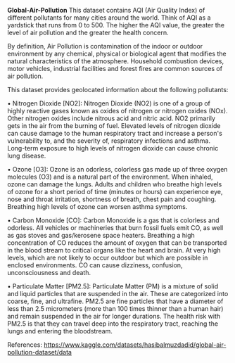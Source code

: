 **Global-Air-Pollution** 
This dataset contains AQI (Air Quality Index) of different pollutants for many cities around the world.
Think of AQI as a yardstick that runs from 0 to 500. The higher the AQI value, the greater the level of air pollution and the greater the health concern.

By definition, Air Pollution is contamination of the indoor or outdoor environment by any chemical, physical or biological agent that modifies the natural characteristics of the atmosphere. 
Household combustion devices, motor vehicles, industrial facilities and forest fires are common sources of air pollution. 

This dataset provides geolocated information about the following pollutants:

•	Nitrogen Dioxide [NO2]: Nitrogen Dioxide (NO2) is one of a group of highly reactive gases known as oxides of nitrogen or nitrogen oxides (NOx). Other nitrogen oxides include nitrous acid and nitric acid. NO2 primarily gets in the air from the burning of fuel. Elevated levels of nitrogen dioxide can cause damage to the human respiratory tract and increase a person's vulnerability to, and the severity of, respiratory infections and asthma. Long-term exposure to high levels of nitrogen dioxide can cause chronic lung disease.

•	Ozone [O3]: Ozone is an odorless, colorless gas made up of three oxygen molecules (O3) and is a natural part of the environment. When inhaled, ozone can damage the lungs. Adults and children who breathe high levels of ozone for a short period of time (minutes or hours) can experience eye, nose and throat irritation, shortness of breath, chest pain and coughing. Breathing high levels of ozone can worsen asthma symptoms.

•	Carbon Monoxide [CO]: Carbon Monoxide is a gas that is colorless and odorless. All vehicles or machineries that burn fossil fuels emit CO, as well as gas stoves and gas/kerosene space heaters.  Breathing a high concentration of CO reduces the amount of oxygen that can be transported in the blood stream to critical organs like the heart and brain. At very high levels, which are not likely to occur outdoor but which are possible in enclosed environments. CO can cause dizziness, confusion, unconsciousness and death.

•	Particulate Matter [PM2.5]: Particulate Matter (PM) is a mixture of solid and liquid particles that are suspended in the air. These are categorized into coarse, fine, and ultrafine. PM2.5 are fine particles that have a diameter of less than 2.5 micrometers (more than 100 times thinner than a human hair) and remain suspended in the air for longer durations. The health risk with PM2.5 is that they can travel deep into the respiratory tract, reaching the lungs and entering the bloodstream.

















References:
https://www.kaggle.com/datasets/hasibalmuzdadid/global-air-pollution-dataset/data
